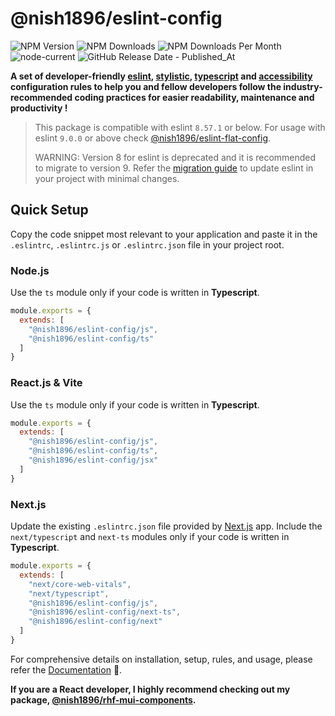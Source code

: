 # @nish1896/eslint-config

![NPM Version](https://img.shields.io/npm/v/%40nish1896%2Feslint-config)
![NPM Downloads](https://img.shields.io/npm/dt/%40nish1896%2Feslint-config)
![NPM Downloads Per Month](https://img.shields.io/npm/dm/%40nish1896%2Feslint-config?color=%23e0e063)
![node-current](https://img.shields.io/node/v/%40nish1896%2Feslint-config?color=%23e86267)
![GitHub Release Date - Published_At](https://img.shields.io/github/release-date/nishkohli96/eslint-config)

**A set of developer-friendly [eslint](https://eslint.org/), [stylistic](https://eslint.style/), [typescript](https://www.typescriptlang.org/) and [accessibility](https://developer.mozilla.org/en-US/docs/Learn/Accessibility/What_is_accessibility) configuration rules to help you and fellow developers follow the industry-recommended coding practices for easier readability, maintenance and productivity !**

>This package is compatible with eslint `8.57.1` or below. For usage with eslint `9.0.0` or above check [@nish1896/eslint-flat-config](https://www.npmjs.com/package/@nish1896/eslint-flat-config).
>
> WARNING: Version 8 for eslint is deprecated and it is recommended to migrate to version 9. Refer the [migration guide](https://nish1896-eslint-config.vercel.app/migration/eslint-8_to_9) to update eslint in your project with minimal changes.


## Quick Setup

Copy the code snippet most relevant to your application and paste it in the `.eslintrc`, `.eslintrc.js` or `.eslintrc.json` file in your project root.

### Node.js

Use the `ts` module only if your code is written in **Typescript**.

```js
module.exports = {
  extends: [
    "@nish1896/eslint-config/js",
    "@nish1896/eslint-config/ts"
  ]
}
```
### React.js & Vite

Use the `ts` module only if your code is written in **Typescript**.

```js
module.exports = {
  extends: [
    "@nish1896/eslint-config/js",
    "@nish1896/eslint-config/ts",
    "@nish1896/eslint-config/jsx"
  ]
}
```
### Next.js

Update the existing `.eslintrc.json` file provided by [Next.js](https://nextjs.org/) app. Include the `next/typescript` and `next-ts` modules only if your code is written in **Typescript**.

```js
module.exports = {
  extends: [
    "next/core-web-vitals",
    "next/typescript",
    "@nish1896/eslint-config/js",
    "@nish1896/eslint-config/next-ts",
    "@nish1896/eslint-config/next"
  ]
}
```

For comprehensive details on installation, setup, rules, and usage, please refer the [Documentation](https://nish1896-eslint-config.vercel.app/introduction) 📖.

**If you are a React developer, I highly recommend checking out my package, [@nish1896/rhf-mui-components](https://www.npmjs.com/package/@nish1896/rhf-mui-components).**
